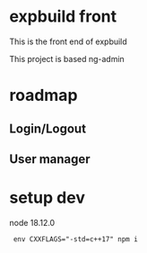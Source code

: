 # expbuild front

This is the front end of expbuild 

This project is based ng-admin 

# roadmap 

## Login/Logout
## User manager


# setup dev 

node 18.12.0

```
 env CXXFLAGS="-std=c++17" npm i
 ```